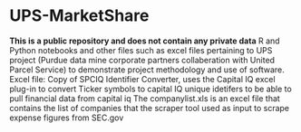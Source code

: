 # UPS-MarketShare
**This is a public repository and does not contain any private data**
R and Python notebooks and other files such as excel files pertaining to UPS project (Purdue data mine corporate partners collaberation with United Parcel Service)
to demonstrate project methodology and use of software. 
Excel file: Copy of SPCIQ Identifier Converter, uses the Capital IQ excel plug-in to convert Ticker symbols to capital IQ unique idetifers to be able to 
pull financial data from capital iq
The companylist.xls is an excel file that contains the list of companies that the scraper tool used as input to scrape expense figures from SEC.gov


